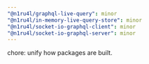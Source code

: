 ```yaml
---
"@n1ru4l/graphql-live-query": minor
"@n1ru4l/in-memory-live-query-store": minor
"@n1ru4l/socket-io-graphql-client": minor
"@n1ru4l/socket-io-graphql-server": minor
---
```


chore: unify how packages are built.
